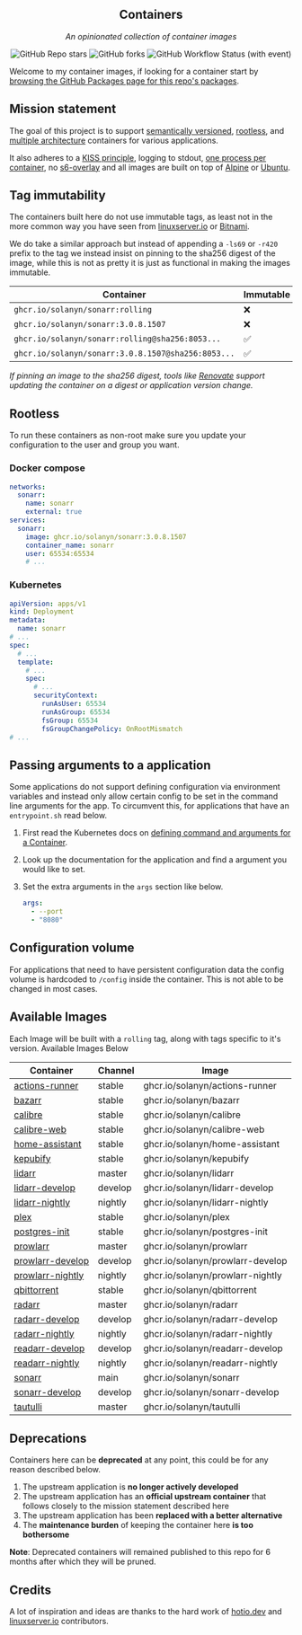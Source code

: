<!---
NOTE: AUTO-GENERATED FILE
to edit this file, instead edit its template at: ./scripts/templates/README.md.j2
-->
<div align="center">


## Containers

_An opinionated collection of container images_

</div>

<div align="center">

![GitHub Repo stars](https://img.shields.io/github/stars/solanyn/containers?style=for-the-badge)
![GitHub forks](https://img.shields.io/github/forks/solanyn/containers?style=for-the-badge)
![GitHub Workflow Status (with event)](https://img.shields.io/github/actions/workflow/status/solanyn/containers/release-scheduled.yaml?style=for-the-badge&label=Scheduled%20Release)

</div>

Welcome to my container images, if looking for a container start by [browsing the GitHub Packages page for this repo's packages](https://github.com/solanyn?tab=packages&repo_name=containers).

## Mission statement

The goal of this project is to support [semantically versioned](https://semver.org/), [rootless](https://rootlesscontaine.rs/), and [multiple architecture](https://www.docker.com/blog/multi-arch-build-and-images-the-simple-way/) containers for various applications.

It also adheres to a [KISS principle](https://en.wikipedia.org/wiki/KISS_principle), logging to stdout, [one process per container](https://testdriven.io/tips/59de3279-4a2d-4556-9cd0-b444249ed31e/), no [s6-overlay](https://github.com/just-containers/s6-overlay) and all images are built on top of [Alpine](https://hub.docker.com/_/alpine) or [Ubuntu](https://hub.docker.com/_/ubuntu).

## Tag immutability

The containers built here do not use immutable tags, as least not in the more common way you have seen from [linuxserver.io](https://fleet.linuxserver.io/) or [Bitnami](https://bitnami.com/stacks/containers).

We do take a similar approach but instead of appending a `-ls69` or `-r420` prefix to the tag we instead insist on pinning to the sha256 digest of the image, while this is not as pretty it is just as functional in making the images immutable.

| Container                                          | Immutable |
|----------------------------------------------------|-----------|
| `ghcr.io/solanyn/sonarr:rolling`                   | ❌         |
| `ghcr.io/solanyn/sonarr:3.0.8.1507`                | ❌         |
| `ghcr.io/solanyn/sonarr:rolling@sha256:8053...`    | ✅         |
| `ghcr.io/solanyn/sonarr:3.0.8.1507@sha256:8053...` | ✅         |

_If pinning an image to the sha256 digest, tools like [Renovate](https://github.com/renovatebot/renovate) support updating the container on a digest or application version change._

## Rootless

To run these containers as non-root make sure you update your configuration to the user and group you want.

### Docker compose

```yaml
networks:
  sonarr:
    name: sonarr
    external: true
services:
  sonarr:
    image: ghcr.io/solanyn/sonarr:3.0.8.1507
    container_name: sonarr
    user: 65534:65534
    # ...
```

### Kubernetes

```yaml
apiVersion: apps/v1
kind: Deployment
metadata:
  name: sonarr
# ...
spec:
  # ...
  template:
    # ...
    spec:
      # ...
      securityContext:
        runAsUser: 65534
        runAsGroup: 65534
        fsGroup: 65534
        fsGroupChangePolicy: OnRootMismatch
# ...
```

## Passing arguments to a application

Some applications do not support defining configuration via environment variables and instead only allow certain config to be set in the command line arguments for the app. To circumvent this, for applications that have an `entrypoint.sh` read below.

1. First read the Kubernetes docs on [defining command and arguments for a Container](https://kubernetes.io/docs/tasks/inject-data-application/define-command-argument-container/).
2. Look up the documentation for the application and find a argument you would like to set.
3. Set the extra arguments in the `args` section like below.

    ```yaml
    args:
      - --port
      - "8080"
    ```

## Configuration volume

For applications that need to have persistent configuration data the config volume is hardcoded to `/config` inside the container. This is not able to be changed in most cases.

## Available Images

Each Image will be built with a `rolling` tag, along with tags specific to it's version. Available Images Below

Container | Channel | Image
--- | --- | ---
[actions-runner](https://github.com/solanyn/containers/pkgs/container/actions-runner) | stable | ghcr.io/solanyn/actions-runner
[bazarr](https://github.com/solanyn/containers/pkgs/container/bazarr) | stable | ghcr.io/solanyn/bazarr
[calibre](https://github.com/solanyn/containers/pkgs/container/calibre) | stable | ghcr.io/solanyn/calibre
[calibre-web](https://github.com/solanyn/containers/pkgs/container/calibre-web) | stable | ghcr.io/solanyn/calibre-web
[home-assistant](https://github.com/solanyn/containers/pkgs/container/home-assistant) | stable | ghcr.io/solanyn/home-assistant
[kepubify](https://github.com/solanyn/containers/pkgs/container/kepubify) | stable | ghcr.io/solanyn/kepubify
[lidarr](https://github.com/solanyn/containers/pkgs/container/lidarr) | master | ghcr.io/solanyn/lidarr
[lidarr-develop](https://github.com/solanyn/containers/pkgs/container/lidarr-develop) | develop | ghcr.io/solanyn/lidarr-develop
[lidarr-nightly](https://github.com/solanyn/containers/pkgs/container/lidarr-nightly) | nightly | ghcr.io/solanyn/lidarr-nightly
[plex](https://github.com/solanyn/containers/pkgs/container/plex) | stable | ghcr.io/solanyn/plex
[postgres-init](https://github.com/solanyn/containers/pkgs/container/postgres-init) | stable | ghcr.io/solanyn/postgres-init
[prowlarr](https://github.com/solanyn/containers/pkgs/container/prowlarr) | master | ghcr.io/solanyn/prowlarr
[prowlarr-develop](https://github.com/solanyn/containers/pkgs/container/prowlarr-develop) | develop | ghcr.io/solanyn/prowlarr-develop
[prowlarr-nightly](https://github.com/solanyn/containers/pkgs/container/prowlarr-nightly) | nightly | ghcr.io/solanyn/prowlarr-nightly
[qbittorrent](https://github.com/solanyn/containers/pkgs/container/qbittorrent) | stable | ghcr.io/solanyn/qbittorrent
[radarr](https://github.com/solanyn/containers/pkgs/container/radarr) | master | ghcr.io/solanyn/radarr
[radarr-develop](https://github.com/solanyn/containers/pkgs/container/radarr-develop) | develop | ghcr.io/solanyn/radarr-develop
[radarr-nightly](https://github.com/solanyn/containers/pkgs/container/radarr-nightly) | nightly | ghcr.io/solanyn/radarr-nightly
[readarr-develop](https://github.com/solanyn/containers/pkgs/container/readarr-develop) | develop | ghcr.io/solanyn/readarr-develop
[readarr-nightly](https://github.com/solanyn/containers/pkgs/container/readarr-nightly) | nightly | ghcr.io/solanyn/readarr-nightly
[sonarr](https://github.com/solanyn/containers/pkgs/container/sonarr) | main | ghcr.io/solanyn/sonarr
[sonarr-develop](https://github.com/solanyn/containers/pkgs/container/sonarr-develop) | develop | ghcr.io/solanyn/sonarr-develop
[tautulli](https://github.com/solanyn/containers/pkgs/container/tautulli) | master | ghcr.io/solanyn/tautulli


## Deprecations

Containers here can be **deprecated** at any point, this could be for any reason described below.

1. The upstream application is **no longer actively developed**
2. The upstream application has an **official upstream container** that follows closely to the mission statement described here
3. The upstream application has been **replaced with a better alternative**
4. The **maintenance burden** of keeping the container here **is too bothersome**

**Note**: Deprecated containers will remained published to this repo for 6 months after which they will be pruned.

## Credits

A lot of inspiration and ideas are thanks to the hard work of [hotio.dev](https://hotio.dev/) and [linuxserver.io](https://www.linuxserver.io/) contributors.
